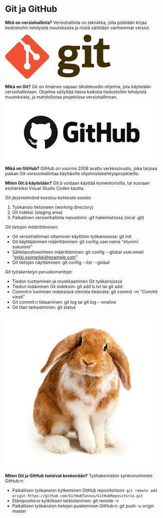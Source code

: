 # Git ja GitHub


**Mitä on versiohallinta?**
Versiohallinta on tekniikka, jolla pidetään kirjaa tiedostoihin tehdyistä muutoksista ja niistä säilötään vanhemmat versiot.

![alt text](git.png)

**Mikä on Git?**
Git on ilmainen vapaan lähdekoodin ohjelma, jota käytetään versiohallintaan. Ohjelma säilyttää tietoa kaikista tiedostoihin tehdyistä muutoksista, ja mahdollistaa projektissa versiohallinnan.

![alt text](github.png)

**Mikä on GitHub?**
GitHub on vuonna 2008 avattu verkkosivusto, joka tarjoaa paikan Git-versionhallintaa käyttäville ohjelmistokehitysprojekteille.

**Miten Git:ä käytetään?**
Git:ä voidaan käyttää komentoriviltä, tai suoraan esimerkiksi Visual Studio Coden kautta. 

*Git järjestelmänä koostuu kolmesta osasta*
  1. Työkansio tietoineen (working directory)
  2. Git indeksi (staging area)
  3. Paikallinen versionhallinta repositorio .git hakemistossa (local .git)

*Git tietojen määrittäminen:*
  - Git versiohallinnan ottaminen käyttöön työkansiossa: git init
  - Git käyttäjänimen määrittäminen: git config user.name "etunimi sukunimi"
  - Sähköpostiosoitteen määrittäminen: git config --global user.email "erkki.esimerkki@example.com"
  - Git tietojen näyttäminen: git config --list --global
    
*Git työskentelyn peruskomentoja:*
  - Tiedon tuottaminen ja muokkaaminen Git työkansiossa
  - Tiedon lisääminen Git indeksiin: git add b.txt tai git add .
  - Commit:n luominen indeksissä olevista tiedoista: git commit -m "Commit viesti"
  - Git commit:n listaaminen: git log tai git log --oneline
  - Git tilan tarkastminen: git status


![alt text](buny.jpg)

**Miten Git ja GitHub toimivat keskenään?**
Työhakemiston synkronoiminen GitHub:n:
  - Paikallisen työkansion kytkeminen GitHub repositorioon:
    `git remote add origin https://github.com/GitHubTunnus/GitHubRepositorio.git`
  - Etärepositorio kytköksen tarkistaminen: git remote -v
  - Paikallisen työkansion tietojen puskeminen GitHub:n: git push -u origin master
